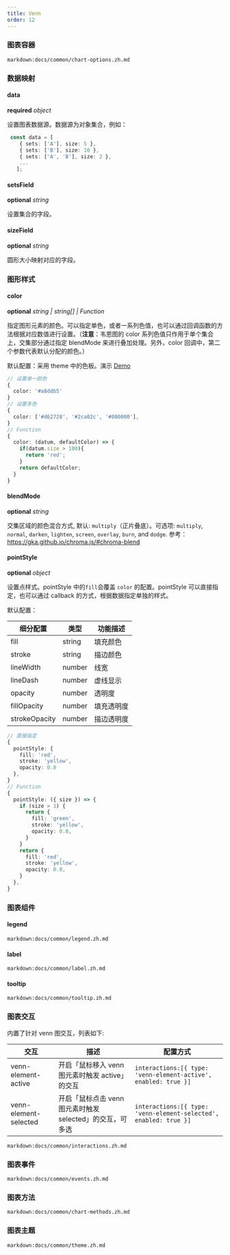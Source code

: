 ```yaml
---
title: Venn
order: 12
---
```


### 图表容器

`markdown:docs/common/chart-options.zh.md`

### 数据映射

#### data

<description>**required** _object_</description>

设置图表数据源。数据源为对象集合，例如：

```ts
 const data = [
    { sets: ['A'], size: 5 },
    { sets: ['B'], size: 10 },
    { sets: ['A', 'B'], size: 2 },
    ...
   ];
```

#### setsField

<description>**optional** _string_</description>

设置集合的字段。

#### sizeField

<description>**optional** _string_</description>

圆形大小映射对应的字段。

### 图形样式

#### color

<description>**optional** _string | string[] | Function_</description>

指定图形元素的颜色。可以指定单色，或者一系列色值，也可以通过回调函数的方法根据对应数值进行设置。（**注意**：韦恩图的 color 系列色值只作用于单个集合上，交集部分通过指定 blendMode 来进行叠加处理。另外，color 回调中，第二个参数代表默认分配的颜色。）

默认配置：采用 theme 中的色板。演示 [Demo](/zh/examples/more-plots/venn#blend-mode)

```ts
// 设置单一颜色
{
  color: '#a8ddb5'
}
// 设置多色
{
  color: ['#d62728', '#2ca02c', '#000000'],
}
// Function
{
  color: (datum, defaultColor) => {
    if(datum.size > 100){
      return 'red';
    }
    return defaultColor;
  }
}
```

#### blendMode

<description>**optional** _string_</description>

交集区域的颜色混合方式, 默认: `multiply`（正片叠底）。可选项: `multiply`, `normal`, `darken`, `lighten`, `screen`, `overlay`, `burn`, and `dodge`.
参考：https://gka.github.io/chroma.js/#chroma-blend

#### pointStyle

<description>**optional** _object_</description>

设置点样式。pointStyle 中的`fill`会覆盖 `color` 的配置。pointStyle 可以直接指定，也可以通过 callback 的方式，根据数据指定单独的样式。

默认配置：

| 细分配置      | 类型   | 功能描述   |
| ------------- | ------ | ---------- |
| fill          | string | 填充颜色   |
| stroke        | string | 描边颜色   |
| lineWidth     | number | 线宽       |
| lineDash      | number | 虚线显示   |
| opacity       | number | 透明度     |
| fillOpacity   | number | 填充透明度 |
| strokeOpacity | number | 描边透明度 |

```ts
// 直接指定
{
  pointStyle: {
    fill: 'red',
    stroke: 'yellow',
    opacity: 0.8
  },
}
// Function
{
  pointStyle: ({ size }) => {
    if (size > 1) {
      return {
        fill: 'green',
        stroke: 'yellow',
        opacity: 0.8,
      }
    }
    return {
      fill: 'red',
      stroke: 'yellow',
      opacity: 0.8,
    }
  },
}
```

### 图表组件

#### legend

`markdown:docs/common/legend.zh.md`

#### label

`markdown:docs/common/label.zh.md`

#### tooltip

`markdown:docs/common/tooltip.zh.md`

### 图表交互

内置了针对 venn 图交互，列表如下:

| 交互 | 描述 | 配置方式 |
| ---|---|---|
| venn-element-active | 开启「鼠标移入 venn 图元素时触发 active」的交互 | `interactions:[{ type: 'venn-element-active', enabled: true }]`  |
| venn-element-selected | 开启「鼠标点击 venn 图元素时触发 selected」的交互，可多选 | `interactions:[{ type: 'venn-element-selected', enabled: true }]` |

`markdown:docs/common/interactions.zh.md`

### 图表事件

`markdown:docs/common/events.zh.md`

### 图表方法

`markdown:docs/common/chart-methods.zh.md`

### 图表主题

`markdown:docs/common/theme.zh.md`
